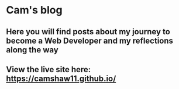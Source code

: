 # Cam's blog
## Here you will find posts about my journey to become a Web Developer and my reflections along the way

## View the live site here: https://camshaw11.github.io/
